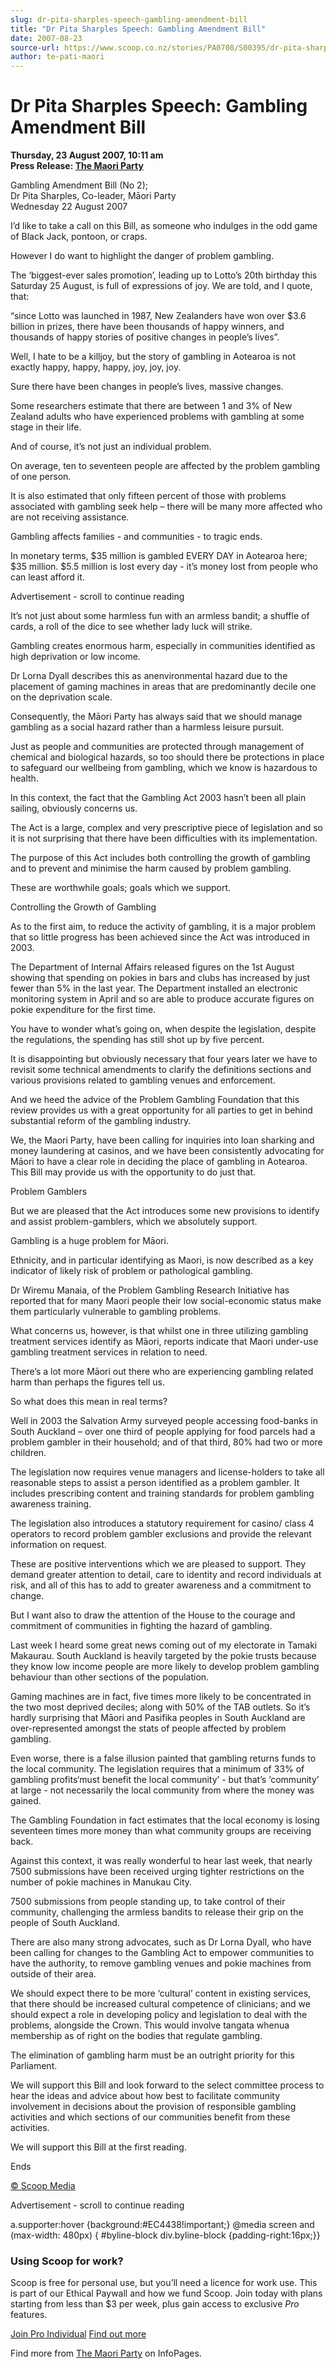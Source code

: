 ```yaml
---
slug: dr-pita-sharples-speech-gambling-amendment-bill
title: "Dr Pita Sharples Speech: Gambling Amendment Bill"
date: 2007-08-23
source-url: https://www.scoop.co.nz/stories/PA0708/S00395/dr-pita-sharples-speech-gambling-amendment-bill.htm
author: te-pati-maori
---
```

Dr Pita Sharples Speech: Gambling Amendment Bill
================================================

**Thursday, 23 August 2007, 10:11 am**  
**Press Release: [The Maori Party](https://info.scoop.co.nz/The_Maori_Party)**

Gambling Amendment Bill (No 2);  
Dr Pita Sharples, Co-leader, Māori Party  
Wednesday 22 August 2007

I’d like to take a call on this Bill, as someone who indulges in the odd game of Black Jack, pontoon, or craps.

However I do want to highlight the danger of problem gambling.

The ‘biggest-ever sales promotion’, leading up to Lotto’s 20th birthday this Saturday 25 August, is full of expressions of joy. We are told, and I quote, that:

“since Lotto was launched in 1987, New Zealanders have won over $3.6 billion in prizes, there have been thousands of happy winners, and thousands of happy stories of positive changes in people’s lives”.

Well, I hate to be a killjoy, but the story of gambling in Aotearoa is not exactly happy, happy, happy, joy, joy, joy.

Sure there have been changes in people’s lives, massive changes.

Some researchers estimate that there are between 1 and 3% of New Zealand adults who have experienced problems with gambling at some stage in their life.

And of course, it’s not just an individual problem.

On average, ten to seventeen people are affected by the problem gambling of one person.

It is also estimated that only fifteen percent of those with problems associated with gambling seek help – there will be many more affected who are not receiving assistance.

Gambling affects families - and communities - to tragic ends.

In monetary terms, $35 million is gambled EVERY DAY in Aotearoa here; $35 million. $5.5 million is lost every day - it’s money lost from people who can least afford it.

Advertisement - scroll to continue reading





It’s not just about some harmless fun with an armless bandit; a shuffle of cards, a roll of the dice to see whether lady luck will strike.

Gambling creates enormous harm, especially in communities identified as high deprivation or low income.

Dr Lorna Dyall describes this as anenvironmental hazard due to the placement of gaming machines in areas that are predominantly decile one on the deprivation scale.

Consequently, the Māori Party has always said that we should manage gambling as a social hazard rather than a harmless leisure pursuit.

Just as people and communities are protected through management of chemical and biological hazards, so too should there be protections in place to safeguard our wellbeing from gambling, which we know is hazardous to health.

In this context, the fact that the Gambling Act 2003 hasn’t been all plain sailing, obviously concerns us.

The Act is a large, complex and very prescriptive piece of legislation and so it is not surprising that there have been difficulties with its implementation.

The purpose of this Act includes both controlling the growth of gambling and to prevent and minimise the harm caused by problem gambling.

These are worthwhile goals; goals which we support.

Controlling the Growth of Gambling

As to the first aim, to reduce the activity of gambling, it is a major problem that so little progress has been achieved since the Act was introduced in 2003.

The Department of Internal Affairs released figures on the 1st August showing that spending on pokies in bars and clubs has increased by just fewer than 5% in the last year. The Department installed an electronic monitoring system in April and so are able to produce accurate figures on pokie expenditure for the first time.

You have to wonder what’s going on, when despite the legislation, despite the regulations, the spending has still shot up by five percent.

It is disappointing but obviously necessary that four years later we have to revisit some technical amendments to clarify the definitions sections and various provisions related to gambling venues and enforcement.

And we heed the advice of the Problem Gambling Foundation that this review provides us with a great opportunity for all parties to get in behind substantial reform of the gambling industry.

We, the Maori Party, have been calling for inquiries into loan sharking and money laundering at casinos, and we have been consistently advocating for Māori to have a clear role in deciding the place of gambling in Aotearoa. This Bill may provide us with the opportunity to do just that.

Problem Gamblers

But we are pleased that the Act introduces some new provisions to identify and assist problem-gamblers, which we absolutely support.

Gambling is a huge problem for Māori.

Ethnicity, and in particular identifying as Maori, is now described as a key indicator of likely risk of problem or pathological gambling.

Dr Wiremu Manaia, of the Problem Gambling Research Initiative has reported that for many Maori people their low social-economic status make them particularly vulnerable to gambling problems.

What concerns us, however, is that whilst one in three utilizing gambling treatment services identify as Māori, reports indicate that Maori under-use gambling treatment services in relation to need.

There’s a lot more Māori out there who are experiencing gambling related harm than perhaps the figures tell us.

So what does this mean in real terms?

Well in 2003 the Salvation Army surveyed people accessing food-banks in South Auckland – over one third of people applying for food parcels had a problem gambler in their household; and of that third, 80% had two or more children.

The legislation now requires venue managers and license-holders to take all reasonable steps to assist a person identified as a problem gambler. It includes prescribing content and training standards for problem gambling awareness training.

The legislation also introduces a statutory requirement for casino/ class 4 operators to record problem gambler exclusions and provide the relevant information on request.

These are positive interventions which we are pleased to support. They demand greater attention to detail, care to identity and record individuals at risk, and all of this has to add to greater awareness and a commitment to change.

But I want also to draw the attention of the House to the courage and commitment of communities in fighting the hazard of gambling.

Last week I heard some great news coming out of my electorate in Tamaki Makaurau. South Auckland is heavily targeted by the pokie trusts because they know low income people are more likely to develop problem gambling behaviour than other sections of the population.

Gaming machines are in fact, five times more likely to be concentrated in the two most deprived deciles; along with 50% of the TAB outlets. So it’s hardly surprising that Māori and Pasifika peoples in South Auckland are over-represented amongst the stats of people affected by problem gambling.

Even worse, there is a false illusion painted that gambling returns funds to the local community. The legislation requires that a minimum of 33% of gambling profits‘must benefit the local community’ - but that’s ‘community’ at large - not necessarily the local community from where the money was gained.

The Gambling Foundation in fact estimates that the local economy is losing seventeen times more money than what community groups are receiving back.

Against this context, it was really wonderful to hear last week, that nearly 7500 submissions have been received urging tighter restrictions on the number of pokie machines in Manukau City.

7500 submissions from people standing up, to take control of their community, challenging the armless bandits to release their grip on the people of South Auckland.

There are also many strong advocates, such as Dr Lorna Dyall, who have been calling for changes to the Gambling Act to empower communities to have the authority, to remove gambling venues and pokie machines from outside of their area.

We should expect there to be more ‘cultural’ content in existing services, that there should be increased cultural competence of clinicians; and we should expect a role in developing policy and legislation to deal with the problems, alongside the Crown. This would involve tangata whenua membership as of right on the bodies that regulate gambling.

The elimination of gambling harm must be an outright priority for this Parliament.

We will support this Bill and look forward to the select committee process to hear the ideas and advice about how best to facilitate community involvement in decisions about the provision of responsible gambling activities and which sections of our communities benefit from these activities.

We will support this Bill at the first reading.

Ends  

[© Scoop Media](http://www.scoop.co.nz/about/terms.html)  

Advertisement - scroll to continue reading



a.supporter:hover {background:#EC4438!important;} @media screen and (max-width: 480px) { #byline-block div.byline-block {padding-right:16px;}}

### Using Scoop for work?

Scoop is free for personal use, but you’ll need a licence for work use. This is part of our Ethical Paywall and how we fund Scoop. Join today with plans starting from less than $3 per week, plus gain access to exclusive _Pro_ features.  
  
[Join Pro Individual](https://pro.scoop.co.nz/Individual/?from=ProIn24) [Find out more](https://pro.scoop.co.nz/using-scoop-for-work/?from=ProIn24)

Find more from [The Maori Party](https://info.scoop.co.nz/The_Maori_Party) on InfoPages.